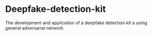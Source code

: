 # Deepfake-detection-kit
The development and application of a deepfake detection kit a using general adversarial network.
